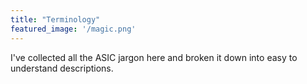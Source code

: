 ```yaml
---
title: "Terminology"
featured_image: '/magic.png'
---
```


I've collected all the ASIC jargon here and broken it down into easy to understand descriptions.

